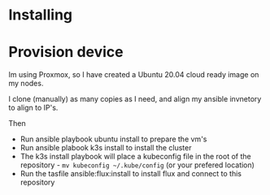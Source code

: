 # Installing

# Provision device

Im using Proxmox, so I have created a Ubuntu 20.04 cloud ready image on my nodes.

I clone (manually) as many copies as I need, and align my ansible invnetory to align to IP's.

Then

* Run ansible playbook ubuntu install to prepare the vm's
* Run ansible plabook k3s install to install the cluster
* The k3s install playbook will place a kubeconfig file in the root of the repository - `mv kubeconfig ~/.kube/config` (or your prefered location)
* Run the tasfile ansible:flux:install to install flux and connect to this repository
